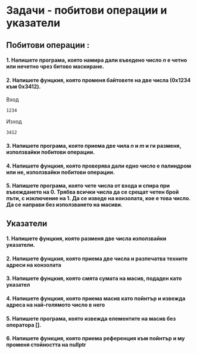 # Задачи - побитови операции и указатели

## Побитови операции : 

#### **1.** Напишете програма, която намира дали въведено число *n* е четно или нечетно чрез битово маскиране.

#### **2.** Напишете фунцкия, която променя байтовете на две числа (0x1234 към 0x3412).
Вход
```
1234
```
Изход
```
3412
```

#### **3.** Напишете програма, която приема две чила *n* и *m* и ги разменя, използвайки побитови операции.

#### **4.** Напишете фунцкия, която проверява дали едно число е палиндром или не, използвайки побитови операции.

#### **5.** Напишете програма, която чете числа от входа и спира при въвеждането на 0. Трябва всички числа да се срещат четен брой пъти, с изключение на 1. Да се изведе на конзолата, кое е това число. Да се направи без използването на масиви.

## Указатели

#### **1.** Напишете фунцкия, която разменя две числа използвайки указатели.

#### **2.** Напишете фунцкия, която приема две числа и разпечатва техните адреси на конзолата

#### **3.** Напишете фунцкия, която смята сумата на масив, подаден като указател

#### **4.** Напишете фунцкия, която приема масив като пойнтър и извежда адреса на най-голямото число в него

#### **5.** Напишете програма, която извежда елементите на масив без оператора [].

#### **6.** Напишете функция, която приема референция към пойнтър и му променя стойността на nullptr

